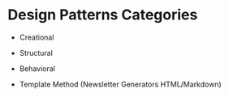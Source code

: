 # Design Patterns Categories

* Creational

* Structural

* Behavioral
 * Template Method (Newsletter Generators HTML/Markdown)

